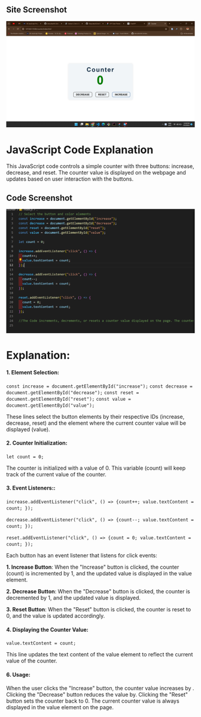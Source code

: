 ## Site Screenshot

![Site Screenshot](./Screenshot%202024-09-03%20120930.png)

# JavaScript Code Explanation

This JavaScript code controls a simple counter with three buttons: increase, decrease, and reset. The counter value is displayed on the webpage and updates based on user interaction with the buttons.

## Code Screenshot

![Code Screenshot](./Screenshot%202024-09-03%20120948.png)

# Explanation:

#### 1. Element Selection:

`const increase = document.getElementById("increase");`
`const decrease = document.getElementById("decrease");`
`const reset = document.getElementById("reset");`
`const value = document.getElementById("value");`

These lines select the button elements by their respective IDs (increase, decrease, reset) and the element where the current counter value will be displayed (value).

#### 2. Counter Initialization:

`let count = 0;`

The counter is initialized with a value of 0. This variable (count) will keep track of the current value of the counter.

#### 3. Event Listeners::

`increase.addEventListener("click", () => {count++; value.textContent = count; });`

`decrease.addEventListener("click", () => {count--; value.textContent = count; });`

`reset.addEventListener("click", () => {count = 0; value.textContent = count; });`

Each button has an event listener that listens for click events:

**1. Increase Button**: When the "Increase" button is clicked, the counter (count) is incremented by 1, and the updated value is displayed in the value element.

**2. Decrease Button**: When the "Decrease" button is clicked, the counter is decremented by 1, and the updated value is displayed.

**3. Reset Button**: When the "Reset" button is clicked, the counter is reset to 0, and the value is updated accordingly.

#### 4. Displaying the Counter Value:

`value.textContent = count;`

This line updates the text content of the value element to reflect the current value of the counter.

#### 6. Usage:

When the user clicks the "Increase" button, the counter value increases by . Clicking the "Decrease" button reduces the value by. Clicking the "Reset" button sets the counter back to 0. The current counter value is always displayed in the value element on the page.
